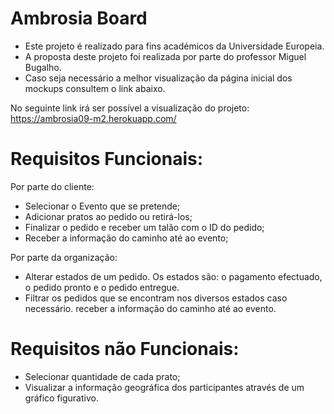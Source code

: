  Ambrosia Board
 ==============
 
* Este projeto é realizado para fins académicos da Universidade Europeia. 
* A proposta deste projeto foi realizada por parte do professor Miguel Bugalho.
* Caso seja necessário a melhor visualização da página inicial dos mockups consultem o link abaixo.

No seguinte link irá ser possível a visualização do projeto:
https://ambrosia09-m2.herokuapp.com/


Requisitos Funcionais:
=====================

Por parte do cliente:
	
	
*	Selecionar o Evento que se pretende;
*	Adicionar pratos ao pedido ou retirá-los;
*	Finalizar o pedido e receber um talão com o ID do pedido;
*	Receber a informação do caminho até ao evento;

Por parte da organização:
	
	
*	Alterar estados de um pedido. Os estados são: o pagamento efectuado, o pedido pronto e o pedido entregue. 
*	Filtrar os pedidos que se encontram nos diversos estados caso necessário. 
receber a informação do caminho até ao evento.

Requisitos não Funcionais:
=====================

*	Selecionar quantidade de cada prato;
*	Visualizar a informação geográfica dos participantes através de um gráfico figurativo.









